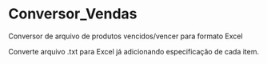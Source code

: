 # Conversor_Vendas
Conversor de arquivo de produtos vencidos/vencer para formato Excel

Converte arquivo .txt para Excel já adicionando especificação de cada item.
